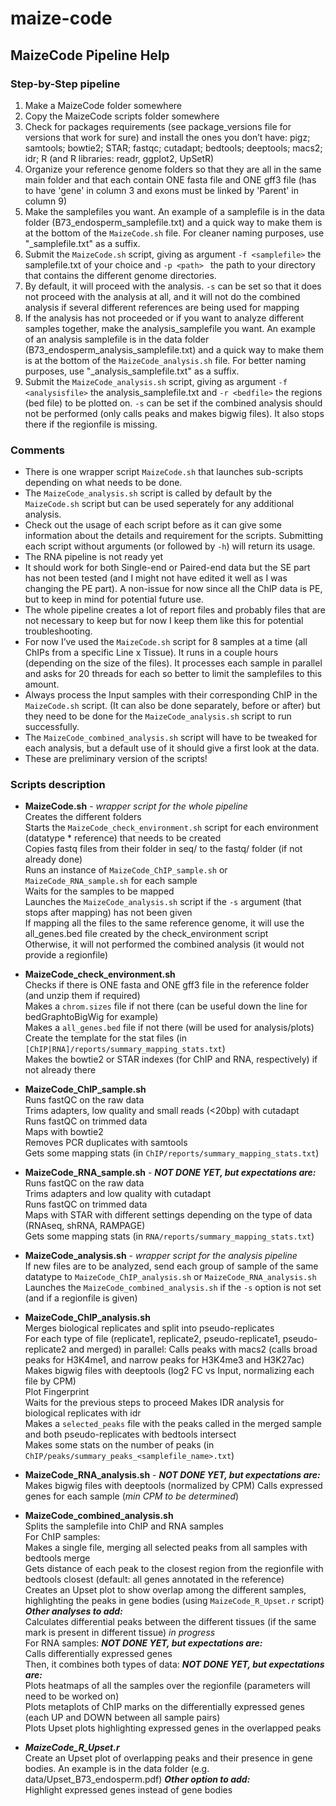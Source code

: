 # maize-code

## MaizeCode Pipeline Help


### Step-by-Step pipeline

1) Make a MaizeCode folder somewhere
2) Copy the MaizeCode scripts folder somewhere
3) Check for packages requirements (see package_versions file for versions that work for sure) and install the ones you don’t have:
pigz; samtools; bowtie2; STAR; fastqc; cutadapt; bedtools; deeptools; macs2; idr; R (and R libraries: readr, ggplot2, UpSetR)
4) Organize your reference genome folders so that they are all in the same main folder and that each contain ONE fasta file and ONE gff3 file (has to have 'gene' in column 3 and exons must be linked by 'Parent' in column 9)
5) Make the samplefiles you want. An example of a samplefile is in the data folder (B73_endosperm_samplefile.txt) and a quick way to make them is at the bottom of the `MaizeCode.sh` file. For cleaner naming purposes, use "\_samplefile.txt" as a suffix.
6) Submit the `MaizeCode.sh` script, giving as argument `-f <samplefile>` the samplefile.txt of your choice and `-p <path> ` the path to your directory that contains the different genome directories.
7) By default, it will proceed with the analysis. `-s` can be set so that it does not proceed with the analysis at all, and it will not do the combined analysis if several different references are being used for mapping
8) If the analysis has not proceeded or if you want to analyze different samples together, make the analysis_samplefile you want. An example of an analysis samplefile is in the data folder (B73_endosperm_analysis_samplefile.txt) and a quick way to make them is at the bottom of the `MaizeCode_analysis.sh` file. For better naming purposes, use "\_analysis_samplefile.txt" as a suffix.
9) Submit the `MaizeCode_analysis.sh` script, giving as argument `-f <analysisfile>` the analysis_samplefile.txt and `-r <bedfile>` the regions (bed file) to be plotted on. `-s` can be set if the combined analysis should not be performed (only calls peaks and makes bigwig files). It also stops there if the regionfile is missing.


### Comments

- There is one wrapper script `MaizeCode.sh` that launches sub-scripts depending on what needs to be done.
- The `MaizeCode_analysis.sh` script is called by default by the `MaizeCode.sh` script but can be used seperately for any additional analysis.
- Check out the usage of each script before as it can give some information about the details and requirement for the scripts. Submitting each script without arguments (or followed by `-h`) will return its usage.
- The RNA pipeline is not ready yet
- It should work for both Single-end or Paired-end data but the SE part has not been tested (and I might not have edited it well as I was changing the PE part). A non-issue for now since all the ChIP data is PE, but to keep in mind for potential future use.
- The whole pipeline creates a lot of report files and probably files that are not necessary to keep but for now I keep them like this for potential troubleshooting.
- For now I’ve used the `MaizeCode.sh` script for 8 samples at a time (all ChIPs from a specific Line x Tissue). It runs in a couple hours (depending on the size of the files). It processes each sample in parallel and asks for 20 threads for each so better to limit the samplefiles to this amount.
- Always process the Input samples with their corresponding ChIP in the `MaizeCode.sh` script. (It can also be done separately, before or after) but they need to be done for the `MaizeCode_analysis.sh` script to run successfully.
- The `MaizeCode_combined_analysis.sh` script will have to be tweaked for each analysis, but a default use of it should give a first look at the data.
- These are preliminary version of the scripts!


### Scripts description

- __MaizeCode.sh__ - _wrapper script for the whole pipeline_\
Creates the different folders\
Starts the `MaizeCode_check_environment.sh` script for each environment (datatype * reference) that needs to be created\
Copies fastq files from their folder in seq/ to the fastq/ folder (if not already done)\
Runs an instance of `MaizeCode_ChIP_sample.sh` or `MaizeCode_RNA_sample.sh` for each sample\
Waits for the samples to be mapped\
Launches the `MaizeCode_analysis.sh` script if the `-s` argument (that stops after mapping) has not been given\
If mapping all the files to the same reference genome, it will use the all_genes.bed file created by the check_environment script\
Otherwise, it will not performed the combined analysis (it would not provide a regionfile)

- __MaizeCode_check_environment.sh__\
Checks if there is ONE fasta and ONE gff3 file in the reference folder (and unzip them if required)\
Makes a `chrom.sizes` file if not there (can be useful down the line for bedGraphtoBigWig for example)\
Makes a `all_genes.bed` file if not there (will be used for analysis/plots)\
Create the template for the stat files (in `[ChIP|RNA]/reports/summary_mapping_stats.txt`)\
Makes the bowtie2 or STAR indexes (for ChIP and RNA, respectively) if not already there

- __MaizeCode_ChIP_sample.sh__\
Runs fastQC on the raw data\
Trims adapters, low quality and small reads (<20bp) with cutadapt\
Runs fastQC on trimmed data\
Maps with bowtie2\
Removes PCR duplicates with samtools\
Gets some mapping stats (in `ChIP/reports/summary_mapping_stats.txt`)

- __MaizeCode_RNA_sample.sh__ - ___NOT DONE YET, but expectations are:___\
Runs fastQC on the raw data\
Trims adapters and low quality with cutadapt\
Runs fastQC on trimmed data\
Maps with STAR with different settings depending on the type of data (RNAseq, shRNA, RAMPAGE)\
Gets some mapping stats (in `RNA/reports/summary_mapping_stats.txt`)

- __MaizeCode_analysis.sh__ - _wrapper script for the analysis pipeline_\
If new files are to be analyzed, send each group of sample of the same datatype to `MaizeCode_ChIP_analysis.sh` or `MaizeCode_RNA_analysis.sh`\
Launches the `MaizeCode_combined_analysis.sh` if the `-s` option is not set (and if a regionfile is given)

- __MaizeCode_ChIP_analysis.sh__\
Merges biological replicates and split into pseudo-replicates\
For each type of file (replicate1, replicate2, pseudo-replicate1, pseudo-replicate2 and merged) in parallel:
  Calls peaks with macs2 (calls broad peaks for H3K4me1, and narrow peaks for H3K4me3 and H3K27ac)\
  Makes bigwig files with deeptools (log2 FC vs Input, normalizing each file by CPM)\
  Plot Fingerprint\
Waits for the previous steps to proceed
Makes IDR analysis for biological replicates with idr\
Makes a `selected_peaks` file with the peaks called in the merged sample and both pseudo-replicates with bedtools intersect\
Makes some stats on the number of peaks (in `ChIP/peaks/summary_peaks_<samplefile_name>.txt`)

- __MaizeCode_RNA_analysis.sh__ - ___NOT DONE YET, but expectations are:___\
Makes bigwig files with deeptools (normalized by CPM)
Calls expressed genes for each sample (_min CPM to be determined_)

- __MaizeCode_combined_analysis.sh__\
Splits the samplefile into ChIP and RNA samples\
For ChIP samples:\
Makes a single file, merging all selected peaks from all samples with bedtools merge\
Gets distance of each peak to the closest region from the regionfile with bedtools closest (default: all genes annotated in the reference)\
Creates an Upset plot to show overlap among the different samples, highlighting the peaks in gene bodies (using `MaizeCode_R_Upset.r` script)\
___Other analyses to add:___\
Calculates differential peaks between the different tissues (if the same mark is present in different tissue) _in progress_\
For RNA samples: ___NOT DONE YET, but expectations are:___\
Calls differentially expressed genes\
Then, it combines both types of data: ___NOT DONE YET, but expectations are:___\
Plots heatmaps of all the samples over the regionfile (parameters will need to be worked on)\
Plots metaplots of ChIP marks on the differentially expressed genes (each UP and DOWN between all sample pairs)\
Plots Upset plots highlighting expressed genes in the overlapped peaks

- ___MaizeCode_R_Upset.r___\
Create an Upset plot of overlapping peaks and their presence in gene bodies. An example is in the data folder (e.g. data/Upset_B73_endosperm.pdf)
___Other option to add:___\
Highlight expressed genes instead of gene bodies

